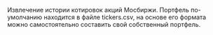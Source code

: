 Извлечение истории котировок акций Мосбиржи.
Портфель по-умолчанию находится в файле tickers.csv, на основе его формата можно самостоятельно составить свой собственный портфель.